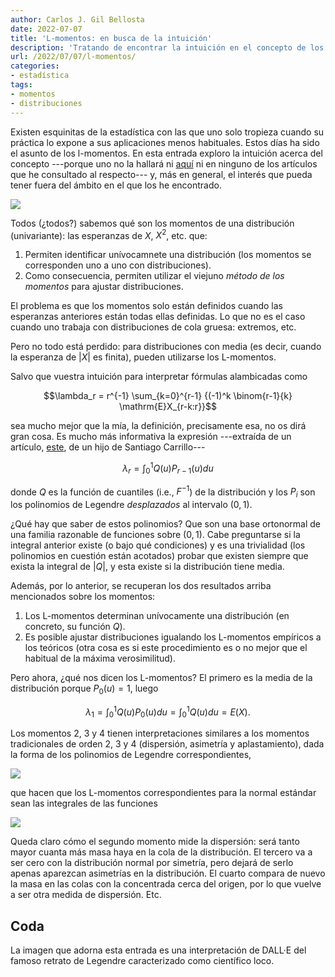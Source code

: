 ```yaml
---
author: Carlos J. Gil Bellosta
date: 2022-07-07
title: 'L-momentos: en busca de la intuición'
description: 'Tratando de encontrar la intuición en el concepto de los l-momentos'
url: /2022/07/07/l-momentos/
categories:
- estadística
tags:
- momentos
- distribuciones
---
```


Existen esquinitas de la estadística con las que uno solo tropieza cuando su práctica lo expone a sus aplicaciones menos habituales. Estos días ha sido el asunto de los l-momentos. En esta entrada exploro la intuición acerca del concepto ---porque uno no la hallará ni [aquí](https://en.wikipedia.org/wiki/L-moment) ni en ninguno de los artículos que he consultado al respecto--- y, más en general, el interés que pueda tener fuera del ámbito en el que los he encontrado.

![](/wp-uploads/2022/07/legendre.png#center)

Todos (¿todos?) sabemos qué son los momentos de una distribución (univariante): las esperanzas de $X$, $X^2$, etc. que:

1. Permiten identificar unívocamnete una distribución (los momentos se corresponden uno a uno con distribuciones).
2. Como consecuencia, permiten utilizar el viejuno _método de los momentos_ para ajustar distribuciones.

El problema es que los momentos solo están definidos cuando las esperanzas anteriores están todas ellas definidas. Lo que no es el caso cuando uno trabaja con distribuciones de cola gruesa: extremos, etc.

Pero no todo está perdido: para distribuciones con media (es decir, cuando la esperanza de $|X|$ es finita), pueden utilizarse los L-momentos.

Salvo que vuestra intuición para interpretar fórmulas alambicadas como

$$\lambda_r = r^{-1} \sum_{k=0}^{r-1} {(-1)^k \binom{r-1}{k} \mathrm{E}X_{r-k:r}}$$

sea mucho mejor que la mía, la definición, precisamente esa, no os dirá gran cosa. Es mucho más informativa la expresión ---extraída de un artículo,
[este](https://s3.us-east-2.amazonaws.com/seco.risklab.ca/seco/DescriptiveTechnicalArticle.pdf),
de un hijo de Santiago Carrillo---

$$\lambda_r = \int_0^1 Q(u) P_{r-1}(u) du$$

donde $Q$ es la función de cuantiles (i.e., $F^{-1}$) de la distribución y los $P_i$ son los polinomios de Legendre _desplazados_ al intervalo $(0, 1)$.

¿Qué hay que saber de estos polinomios? Que son una base ortonormal de una familia razonable de funciones sobre $(0, 1)$. Cabe preguntarse si la integral anterior existe (o bajo qué condiciones) y es una trivialidad (los polinomios en cuestión están acotados) probar que existen siempre que exista la integral de $|Q|$, y esta existe si la distribución tiene media.

Además, por lo anterior, se recuperan los dos resultados arriba mencionados sobre los momentos:

1. Los L-momentos determinan unívocamente una distribución (en concreto, su función $Q$).
2. Es posible ajustar distribuciones igualando los L-momentos empíricos a los teóricos (otra cosa es si este procedimiento es o no mejor que el habitual de la máxima verosimilitud).

Pero ahora, ¿qué nos dicen los L-momentos? El primero es la media de la distribución porque $P_0(u) = 1$, luego

$$\lambda_1 = \int_0^1 Q(u) P_{0}(u) du = \int_0^1 Q(u) du = E(X).$$

Los momentos 2, 3 y 4 tienen interpretaciones similares a los momentos tradicionales de orden 2, 3 y 4 (dispersión, asimetría y aplastamiento), dada la forma de los polinomios de Legendre correspondientes,

![](/wp-uploads/2022/07/legendre_polynomials.png#center)

que hacen que los L-momentos correspondientes para la normal estándar sean las integrales de las funciones

![](/wp-uploads/2022/07/l-moments.png#center)

Queda claro cómo el segundo momento mide la dispersión: será tanto mayor cuanta más masa haya en la cola de la distribución. El tercero va a ser cero con la distribución normal por simetría, pero dejará de serlo apenas aparezcan asimetrías en la distribución. El cuarto compara de nuevo la masa en las colas con la concentrada cerca del origen, por lo que vuelve a ser otra medida de dispersión. Etc.

## Coda

La imagen que adorna esta entrada es una interpretación de DALL·E del famoso retrato de Legendre caracterizado como científico loco.